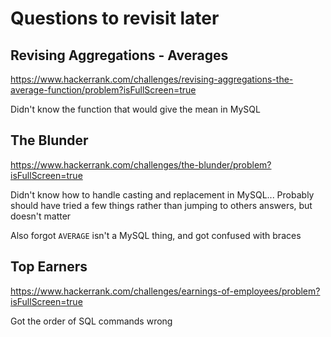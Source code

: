 # Questions to revisit later

## Revising Aggregations - Averages

https://www.hackerrank.com/challenges/revising-aggregations-the-average-function/problem?isFullScreen=true

Didn't know the function that would give the mean in MySQL

## The Blunder

https://www.hackerrank.com/challenges/the-blunder/problem?isFullScreen=true

Didn't know how to handle casting and replacement in MySQL... Probably should have tried a few things rather than jumping to others answers, but doesn't matter

Also forgot `AVERAGE` isn't a MySQL thing, and got confused with braces

## Top Earners

https://www.hackerrank.com/challenges/earnings-of-employees/problem?isFullScreen=true

Got the order of SQL commands wrong
